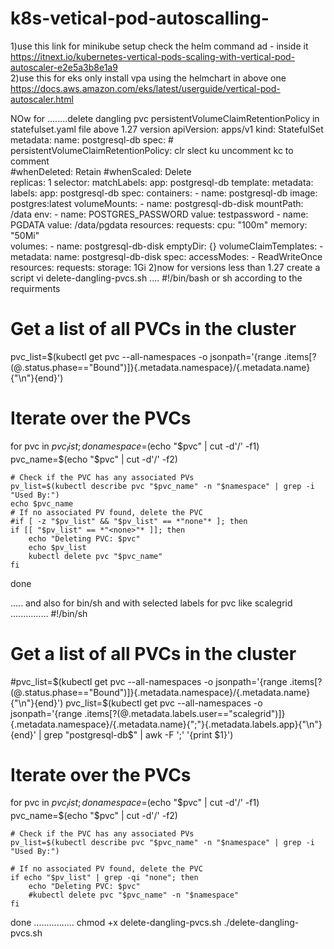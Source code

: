 # k8s-vetical-pod-autoscalling-
1)use this link for minikube setup check the helm command ad - inside it https://itnext.io/kubernetes-vertical-pods-scaling-with-vertical-pod-autoscaler-e2e5a3b8e1a9  
2)use this for eks only install vpa using the helmchart in above one  https://docs.aws.amazon.com/eks/latest/userguide/vertical-pod-autoscaler.html


NOw for ........delete dangling pvc persistentVolumeClaimRetentionPolicy
in statefulset.yaml file above 1.27 version
apiVersion: apps/v1
kind: StatefulSet
metadata:
  name: postgresql-db
spec:
        # persistentVolumeClaimRetentionPolicy:    clr slect ku uncomment kc to comment       
        #whenDeleted: Retain
        #whenScaled: Delete    
  replicas: 1
  selector:
    matchLabels:
      app: postgresql-db
  template:
    metadata:
      labels:
        app: postgresql-db
    spec:
      containers:
        - name: postgresql-db
          image: postgres:latest
          volumeMounts:
            - name: postgresql-db-disk
              mountPath: /data
          env:
            - name: POSTGRES_PASSWORD
              value: testpassword
            - name: PGDATA
              value: /data/pgdata
          resources:
            requests:
              cpu: "100m"
              memory: "50Mi"    
      volumes:
        - name: postgresql-db-disk
          emptyDir: {}
  volumeClaimTemplates:
    - metadata:
        name: postgresql-db-disk
      spec:
        accessModes:
          - ReadWriteOnce
        resources:
          requests:
            storage: 1Gi
2)now for versions less than 1.27
create a script 
vi delete-dangling-pvcs.sh
....
#!/bin/bash   or sh according to the requirments 

# Get a list of all PVCs in the cluster
pvc_list=$(kubectl get pvc --all-namespaces -o jsonpath='{range .items[?(@.status.phase=="Bound")]}{.metadata.namespace}/{.metadata.name}{"\n"}{end}')

# Iterate over the PVCs
for pvc in $pvc_list; do
    namespace=$(echo "$pvc" | cut -d'/' -f1)
    pvc_name=$(echo "$pvc" | cut -d'/' -f2)

    # Check if the PVC has any associated PVs
    pv_list=$(kubectl describe pvc "$pvc_name" -n "$namespace" | grep -i "Used By:")
    echo $pvc_name
    # If no associated PV found, delete the PVC
    #if [ -z "$pv_list" && "$pv_list" == *"none"* ]; then
    if [[ "$pv_list" == *"<none>"* ]]; then
        echo "Deleting PVC: $pvc"
        echo $pv_list
        kubectl delete pvc "$pvc_name"
    fi
done

.....
and also for bin/sh and with selected labels for pvc like scalegrid 
...............
#!/bin/sh

# Get a list of all PVCs in the cluster
#pvc_list=$(kubectl get pvc --all-namespaces -o jsonpath='{range .items[?(@.status.phase=="Bound")]}{.metadata.namespace}/{.metadata.name}{"\n"}{end}')
pvc_list=$(kubectl get pvc --all-namespaces -o jsonpath='{range .items[?(@.metadata.labels.user=="scalegrid")]}{.metadata.namespace}/{.metadata.name}{";"}{.metadata.labels.app}{"\n"}{end}' | grep "postgresql-db$" | awk -F ';' '{print $1}')

# Iterate over the PVCs
for pvc in $pvc_list; do
    namespace=$(echo "$pvc" | cut -d'/' -f1)
    pvc_name=$(echo "$pvc" | cut -d'/' -f2)

    # Check if the PVC has any associated PVs
    pv_list=$(kubectl describe pvc "$pvc_name" -n "$namespace" | grep -i "Used By:")

    # If no associated PV found, delete the PVC
    if echo "$pv_list" | grep -qi "none"; then
        echo "Deleting PVC: $pvc"
        #kubectl delete pvc "$pvc_name" -n "$namespace"
    fi
done
................
chmod +x delete-dangling-pvcs.sh
./delete-dangling-pvcs.sh
